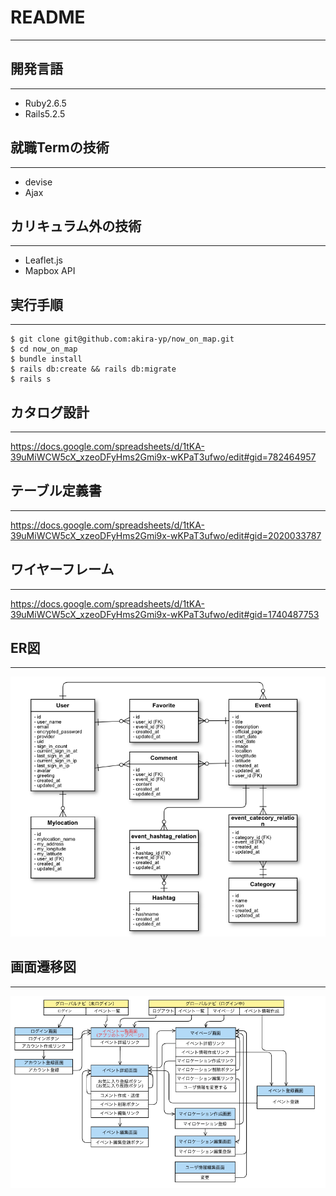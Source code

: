 # README
---
## 開発言語
---
- Ruby2.6.5
- Rails5.2.5

## 就職Termの技術
---
- devise
- Ajax

## カリキュラム外の技術
---
- Leaflet.js
- Mapbox API

## 実行手順
---
```
$ git clone git@github.com:akira-yp/now_on_map.git
$ cd now_on_map
$ bundle install
$ rails db:create && rails db:migrate
$ rails s
```

## カタログ設計
---
https://docs.google.com/spreadsheets/d/1tKA-39uMiWCW5cX_xzeoDFyHms2Gmi9x-wKPaT3ufwo/edit#gid=782464957

## テーブル定義書
---
https://docs.google.com/spreadsheets/d/1tKA-39uMiWCW5cX_xzeoDFyHms2Gmi9x-wKPaT3ufwo/edit#gid=2020033787

## ワイヤーフレーム
---
https://docs.google.com/spreadsheets/d/1tKA-39uMiWCW5cX_xzeoDFyHms2Gmi9x-wKPaT3ufwo/edit#gid=1740487753

## ER図
---
![ER図](https://github.com/akira-yp/images/blob/master/nowonmap_er.png)

## 画面遷移図
---
![画面遷移図](https://github.com/akira-yp/images/blob/master/nowonmap_std.png)

